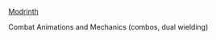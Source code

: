 [Modrinth](https://modrinth.com/mod/better-combat)

Combat Animations and Mechanics (combos, dual wielding)
